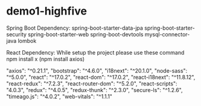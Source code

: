 # demo1-highfive

Spring Boot Dependency:
spring-boot-starter-data-jpa
spring-boot-starter-security
spring-boot-starter-web
spring-boot-devtools
mysql-connector-java
lombok

React Dependency:
While setup the project please use these command npm install x (npm install axios)

"axios": "^0.21.1",
"bootstrap": "^4.6.0",
"i18next": "^20.1.0",
"node-sass": "^5.0.0",
"react": "^17.0.2",
"react-dom": "^17.0.2",
"react-i18next": "^11.8.12",
"react-redux": "^7.2.3",
"react-router-dom": "^5.2.0",
"react-scripts": "4.0.3",
"redux": "^4.0.5",
"redux-thunk": "^2.3.0",
"secure-ls": "^1.2.6",
"timeago.js": "^4.0.2",
"web-vitals": "^1.1.1"
